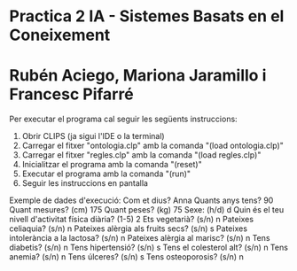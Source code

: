 # Practica 2 IA - Sistemes Basats en el Coneixement
# Rubén Aciego, Mariona Jaramillo i Francesc Pifarré

Per executar el programa cal seguir les següents instruccions:

1. Obrir CLIPS (ja sigui l'IDE o la terminal)
2. Carregar el fitxer "ontologia.clp" amb la comanda "(load ontologia.clp)"
3. Carregar el fitxer "regles.clp" amb la comanda "(load regles.clp)"
4. Inicialitzar el programa amb la comanda "(reset)"
5. Executar el programa amb la comanda "(run)"
6. Seguir les instruccions en pantalla

Exemple de dades d'execució:
Com et dius? Anna
Quants anys tens? 90
Quant mesures? (cm) 175
Quant peses? (kg) 75
Sexe: (h/d) d
Quin és el teu nivell d'activitat física diària? (1-5) 2
Ets vegetarià? (s/n) n
Pateixes celiaquia? (s/n) n
Pateixes alèrgia als fruits secs? (s/n) s
Pateixes intolerància a la lactosa? (s/n) n
Pateixes alèrgia al marisc? (s/n) n
Tens diabetis? (s/n) n
Tens hipertensió? (s/n) s
Tens el colesterol alt? (s/n) n
Tens anemia? (s/n) n
Tens úlceres? (s/n) s
Tens osteoporosis? (s/n) n

